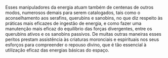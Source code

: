﻿Esses manipuladores da energia atuam também de centenas de outros modos, numerosos demais para serem catalogados, tais como o aconselhamento aos serafins, querubins e sanobins, no que diz respeito às práticas mais eficazes de ingestão de energia, e como fazer uma manutenção mais eficaz do equilíbrio das forças divergentes, entre os querubins ativos e os sanobins passivos. De muitas outras maneiras esses peritos prestam assistência às criaturas moronciais e espirituais nos seus esforços para compreender o repouso divino, que é tão essencial à utilização eficaz das energias básicas do espaço.